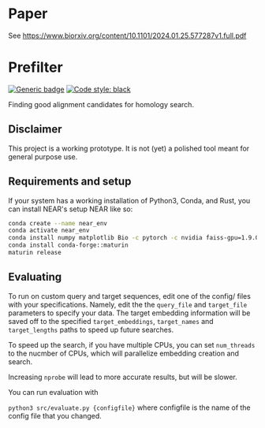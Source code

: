 # Paper
See https://www.biorxiv.org/content/10.1101/2024.01.25.577287v1.full.pdf

# Prefilter
[![Generic badge](https://img.shields.io/badge/Contributions-Welcome-brightgreen.svg)](CONTRIBUTING.md)
<a href="https://github.com/psf/black"><img alt="Code style: black" src="https://img.shields.io/badge/code%20style-black-000000.svg"></a>

Finding good alignment candidates for homology search.

## Disclaimer

This project is a working prototype. It is not (yet) a polished tool meant for general purpose use. 


## Requirements and setup

If your system has a working installation of Python3, Conda, and Rust, you can install NEAR's setup NEAR like so:

```bash
conda create --name near_env 
conda activate near_env
conda install numpy matplotlib Bio -c pytorch -c nvidia faiss-gpu=1.9.0
conda install conda-forge::maturin
maturin release
```

## Evaluating
To run on custom query and target sequences, edit one of the config/ files with your specifications. 
Namely, edit the the `query_file` and  `target_file` parameters to specify your data. 
The target embedding information will be saved off to the specified `target_embeddings`, `target_names` and `target_lengths` paths to speed up future searches. 

To speed up the search, if you have multiple CPUs, you can set `num_threads` to the nucmber of CPUs, which will parallelize embedding creation and search. 

Increasing `nprobe` will lead to more accurate results, but will be slower. 

You can run evaluation with 

`python3 src/evaluate.py {configfile}` where configfile is the name of the config file that you changed. 
